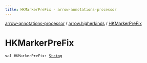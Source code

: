 ```yaml
---
title: HKMarkerPreFix - arrow-annotations-processor
---
```


[arrow-annotations-processor](../index.html) / [arrow.higherkinds](index.html) / [HKMarkerPreFix](./-h-k-marker-pre-fix.html)

# HKMarkerPreFix

`val HKMarkerPreFix: `[`String`](https://kotlinlang.org/api/latest/jvm/stdlib/kotlin/-string/index.html)